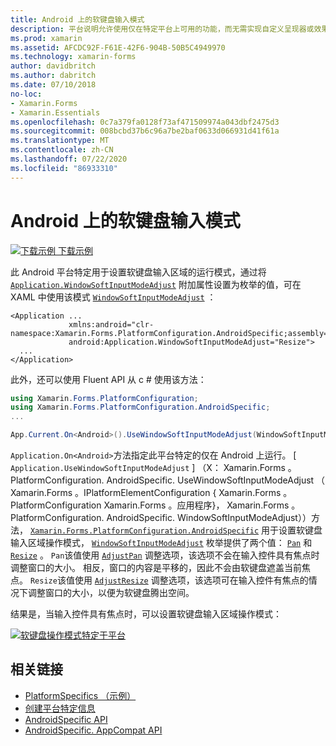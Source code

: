```yaml
---
title: Android 上的软键盘输入模式
description: 平台说明允许使用仅在特定平台上可用的功能，而无需实现自定义呈现器或效果。 本文介绍如何使用 Android 平台特定的来设置软键盘输入区域的运行模式。
ms.prod: xamarin
ms.assetid: AFCDC92F-F61E-42F6-904B-50B5C4949970
ms.technology: xamarin-forms
author: davidbritch
ms.author: dabritch
ms.date: 07/10/2018
no-loc:
- Xamarin.Forms
- Xamarin.Essentials
ms.openlocfilehash: 0c7a379fa0128f73af471509974a043dbf2475d3
ms.sourcegitcommit: 008bcbd37b6c96a7be2baf0633d066931d41f61a
ms.translationtype: MT
ms.contentlocale: zh-CN
ms.lasthandoff: 07/22/2020
ms.locfileid: "86933310"
---
```

# <a name="soft-keyboard-input-mode-on-android"></a>Android 上的软键盘输入模式

[![下载示例](~/media/shared/download.png) 下载示例](https://docs.microsoft.com/samples/xamarin/xamarin-forms-samples/userinterface-platformspecifics)

此 Android 平台特定用于设置软键盘输入区域的运行模式，通过将 [`Application.WindowSoftInputModeAdjust`](xref:Xamarin.Forms.PlatformConfiguration.AndroidSpecific.Application.WindowSoftInputModeAdjustProperty) 附加属性设置为枚举的值，可在 XAML 中使用该模式 [`WindowSoftInputModeAdjust`](xref:Xamarin.Forms.PlatformConfiguration.AndroidSpecific.WindowSoftInputModeAdjust) ：

```xaml
<Application ...
             xmlns:android="clr-namespace:Xamarin.Forms.PlatformConfiguration.AndroidSpecific;assembly=Xamarin.Forms.Core"
             android:Application.WindowSoftInputModeAdjust="Resize">
  ...
</Application>
```

此外，还可以使用 Fluent API 从 c # 使用该方法：

```csharp
using Xamarin.Forms.PlatformConfiguration;
using Xamarin.Forms.PlatformConfiguration.AndroidSpecific;
...

App.Current.On<Android>().UseWindowSoftInputModeAdjust(WindowSoftInputModeAdjust.Resize);
```

`Application.On<Android>`方法指定此平台特定的仅在 Android 上运行。 [ `Application.UseWindowSoftInputModeAdjust` ] （X： Xamarin.Forms 。PlatformConfiguration. AndroidSpecific. UseWindowSoftInputModeAdjust （ Xamarin.Forms 。IPlatformElementConfiguration { Xamarin.Forms 。PlatformConfiguration Xamarin.Forms 。应用程序}， Xamarin.Forms 。PlatformConfiguration. AndroidSpecific. WindowSoftInputModeAdjust））方法， [`Xamarin.Forms.PlatformConfiguration.AndroidSpecific`](xref:Xamarin.Forms.PlatformConfiguration.AndroidSpecific) 用于设置软键盘输入区域操作模式， [`WindowSoftInputModeAdjust`](xref:Xamarin.Forms.PlatformConfiguration.AndroidSpecific.WindowSoftInputModeAdjust) 枚举提供了两个值： [`Pan`](xref:Xamarin.Forms.PlatformConfiguration.AndroidSpecific.WindowSoftInputModeAdjust.Pan) 和 [`Resize`](xref:Xamarin.Forms.PlatformConfiguration.AndroidSpecific.WindowSoftInputModeAdjust.Resize) 。 `Pan`该值使用 [`AdjustPan`](xref:Android.Views.SoftInput.AdjustPan) 调整选项，该选项不会在输入控件具有焦点时调整窗口的大小。 相反，窗口的内容是平移的，因此不会由软键盘遮盖当前焦点。 `Resize`该值使用 [`AdjustResize`](xref:Android.Views.SoftInput.AdjustResize) 调整选项，该选项可在输入控件有焦点的情况下调整窗口的大小，以便为软键盘腾出空间。

结果是，当输入控件具有焦点时，可以设置软键盘输入区域操作模式：

[![软键盘操作模式特定于平台](soft-keyboard-input-mode-images/pan-resize.png)](soft-keyboard-input-mode-images/pan-resize-large.png#lightbox "软键盘操作模式特定于平台")

## <a name="related-links"></a>相关链接

- [PlatformSpecifics （示例）](https://docs.microsoft.com/samples/xamarin/xamarin-forms-samples/userinterface-platformspecifics)
- [创建平台特定信息](~/xamarin-forms/platform/platform-specifics/index.md#creating-platform-specifics)
- [AndroidSpecific API](xref:Xamarin.Forms.PlatformConfiguration.AndroidSpecific)
- [AndroidSpecific. AppCompat API](xref:Xamarin.Forms.PlatformConfiguration.AndroidSpecific.AppCompat)
